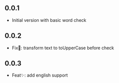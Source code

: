 ## 0.0.1

- Initial version with basic word check

## 0.0.2

- Fix🐛: transform text to toUpperCase before check

## 0.0.3

- Feat✨: add english support